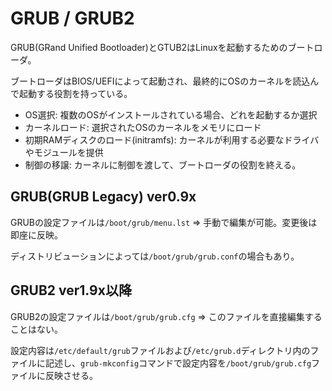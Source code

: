 # GRUB / GRUB2

GRUB(GRand Unified Bootloader)とGTUB2はLinuxを起動するためのブートローダ。

ブートローダはBIOS/UEFIによって起動され、最終的にOSのカーネルを読込んで起動する役割を持っている。

- OS選択: 複数のOSがインストールされている場合、どれを起動するか選択
- カーネルロード: 選択されたOSのカーネルをメモリにロード
- 初期RAMディスクのロード(initramfs): カーネルが利用する必要なドライバやモジュールを提供
- 制御の移譲: カーネルに制御を渡して、ブートローダの役割を終える。

## GRUB(GRUB Legacy) ver0.9x

GRUBの設定ファイルは`/boot/grub/menu.lst` => 手動で編集が可能。変更後は即座に反映。

ディストリビューションによっては`/boot/grub/grub.conf`の場合もあり。

## GRUB2 ver1.9x以降

GRUB2の設定ファイルは`/boot/grub/grub.cfg` => このファイルを直接編集することはない。

設定内容は`/etc/default/grub`ファイルおよび`/etc/grub.d`ディレクトリ内のファイルに記述し、`grub-mkconfig`コマンドで設定内容を`/boot/grub/grub.cfg`ファイルに反映させる。

